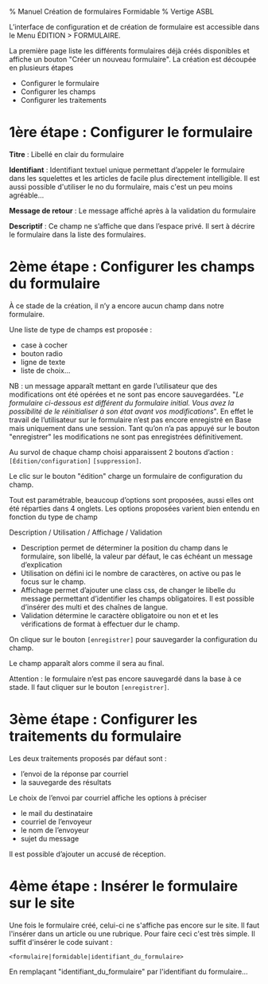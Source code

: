 % Manuel Création de formulaires Formidable
% Vertige ASBL

L’interface de configuration et de création de formulaire est accessible dans le Menu ÉDITION > FORMULAIRE.

La première page liste les différents formulaires déjà créés disponibles et affiche un bouton "Créer un nouveau formulaire".
La création est découpée en plusieurs étapes

- Configurer le formulaire
- Configurer les champs
- Configurer les traitements

# 1ère étape : Configurer le formulaire

**Titre**  : Libellé en clair du formulaire

**Identifiant** : Identifiant textuel unique permettant d’appeler le formulaire dans les squelettes et les articles de facile plus directement intelligible.
Il est aussi possible d'utiliser le no du formulaire, mais c'est un peu moins agréable…

**Message de retour** : Le message affiché après à la validation du formulaire

**Descriptif** : Ce champ ne s’affiche que dans l’espace privé.
Il sert à décrire le formulaire dans la liste des formulaires.

# 2ème étape : Configurer les champs du formulaire

À ce stade de la création, il n’y a encore aucun champ dans notre formulaire.

Une liste de type de champs est proposée :
-  case à cocher
-  bouton radio
-  ligne de texte
-  liste de choix...

NB : un message apparaît mettant en garde l’utilisateur que des modifications ont été opérées et ne sont pas encore sauvegardées.
"*Le formulaire ci-dessous est différent du formulaire initial.
Vous avez la possibilité de le réinitialiser à son état avant vos modifications*".
En effet le travail de l’utilisateur sur le formulaire n’est pas encore enregistré en Base mais uniquement dans une session.
Tant qu’on n’a pas appuyé sur le bouton "enregistrer" les modifications ne sont pas enregistrées définitivement.

Au survol de chaque champ choisi apparaissent 2 boutons d’action : `[Édition/configuration]` `[suppression]`.

Le clic sur le bouton "édition" charge un formulaire de configuration du champ.

Tout est paramétrable, beaucoup d’options sont proposées, aussi elles ont été réparties dans 4 onglets.
Les options proposées varient bien entendu en fonction du type de champ

Description / Utilisation / Affichage / Validation

- Description permet de déterminer la position du champ dans le formulaire, son libellé, la valeur par défaut, le cas échéant un message d’explication
- Utilisation on défini ici le nombre de caractères, on active ou pas le focus sur le champ.
- Affichage permet d’ajouter une class css, de changer le libelle du message permettant d’identifier les champs obligatoires.
Il est possible d’insérer des multi et des chaînes de langue.
- Validation détermine le caractère obligatoire ou non et et les vérifications de format à effectuer dur le champ.

On clique sur le bouton `[enregistrer]` pour sauvegarder la configuration du champ.

Le champ apparaît alors comme il sera au final.

Attention : le formulaire n’est pas encore sauvegardé dans la base à ce stade.
Il faut cliquer sur le bouton `[enregistrer]`.

# 3ème étape : Configurer les traitements du formulaire

Les deux traitements proposés par défaut sont :

- l’envoi de la réponse par courriel
- la sauvegarde des résultats

Le choix de l’envoi par courriel affiche les options à préciser

- le mail du destinataire
- courriel de l’envoyeur
- le nom de l’envoyeur
- sujet du message

Il est possible d’ajouter un accusé de réception.

# 4ème étape : Insérer le formulaire sur le site

Une fois le formulaire créé, celui-ci ne s'affiche pas encore sur le site. Il faut l'insérer dans un article ou une rubrique. Pour faire ceci c'est très simple. Il suffit d'insérer le code suivant :

    <formulaire|formidable|identifiant_du_formulaire>

En remplaçant "identifiant\_du\_formulaire" par l'identifiant du formulaire…
